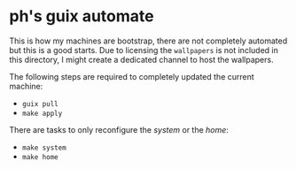 <!--
SPDX-FileCopyrightText: 2025 Pier-Hugues Pellerin <ph@heykimo.com>

SPDX-License-Identifier: GPL-3.0-or-later
-->

# ph's guix automate

This is how my machines are bootstrap, there are not completely automated but this is a good starts. Due to licensing the `wallpapers` is not included in this directory, I might create a dedicated channel to host the wallpapers.

The following steps are required to completely updated the current machine:

- `guix pull`
- `make apply`

There are tasks to only reconfigure the _system_ or the _home_:

- `make system`
- `make home`
